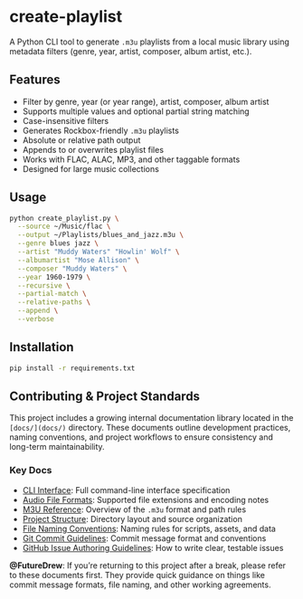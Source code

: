 # create-playlist

A Python CLI tool to generate `.m3u` playlists from a local music library using metadata filters (genre, year, artist, composer, album artist, etc.).

## Features
- Filter by genre, year (or year range), artist, composer, album artist
- Supports multiple values and optional partial string matching
- Case-insensitive filters
- Generates Rockbox-friendly `.m3u` playlists
- Absolute or relative path output
- Appends to or overwrites playlist files
- Works with FLAC, ALAC, MP3, and other taggable formats
- Designed for large music collections

## Usage
```sh
python create_playlist.py \
  --source ~/Music/flac \
  --output ~/Playlists/blues_and_jazz.m3u \
  --genre blues jazz \
  --artist "Muddy Waters" "Howlin' Wolf" \
  --albumartist "Mose Allison" \
  --composer "Muddy Waters" \
  --year 1960-1979 \
  --recursive \
  --partial-match \
  --relative-paths \
  --append \
  --verbose
```

## Installation
```sh
pip install -r requirements.txt
```

## Contributing & Project Standards

This project includes a growing internal documentation library located in the `[docs/](docs/)` directory. These documents outline development practices, naming conventions, and project workflows to ensure consistency and long-term maintainability.

### Key Docs

- [CLI Interface](docs/cli-interface.md): Full command-line interface specification
- [Audio File Formats](docs/audio-file-formats.md): Supported file extensions and encoding notes
- [M3U Reference](docs/m3u-reference.md): Overview of the `.m3u` format and path rules
- [Project Structure](docs/project-structure.md): Directory layout and source organization
- [File Naming Conventions](docs/file-naming-conventions.md): Naming rules for scripts, assets, and data
- [Git Commit Guidelines](docs/git-commit-guidelines.md): Commit message format and conventions
- [GitHub Issue Authoring Guidelines](docs/github-issue-authoring-guidelines.md): How to write clear, testable issues

**@FutureDrew**: If you’re returning to this project after a break, please refer to these documents first. They provide quick guidance on things like commit message formats, file naming, and other working agreements.
